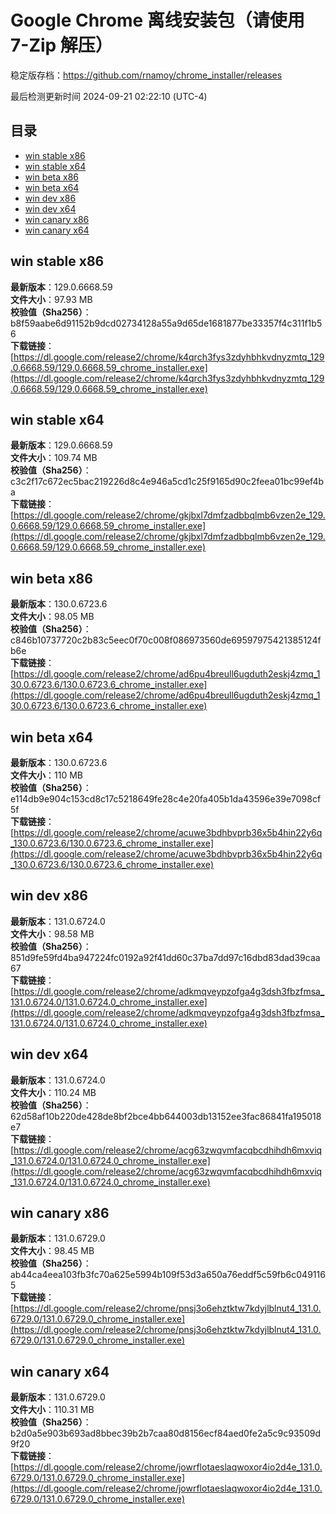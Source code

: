 # Google Chrome 离线安装包（请使用 7-Zip 解压）
稳定版存档：<https://github.com/rnamoy/chrome_installer/releases>

最后检测更新时间
2024-09-21 02:22:10 (UTC-4)


## 目录
* [win stable x86](https://github.com/rnamoy/chrome_installer?tab=readme-ov-file#win-stable-x86)
* [win stable x64](https://github.com/rnamoy/chrome_installer?tab=readme-ov-file#win-stable-x64)
* [win beta x86](https://github.com/rnamoy/chrome_installer?tab=readme-ov-file#win-beta-x86)
* [win beta x64](https://github.com/rnamoy/chrome_installer?tab=readme-ov-file#win-beta-x64)
* [win dev x86](https://github.com/rnamoy/chrome_installer?tab=readme-ov-file#win-dev-x86)
* [win dev x64](https://github.com/rnamoy/chrome_installer?tab=readme-ov-file#win-dev-x64)
* [win canary x86](https://github.com/rnamoy/chrome_installer?tab=readme-ov-file#win-canary-x86)
* [win canary x64](https://github.com/rnamoy/chrome_installer?tab=readme-ov-file#win-canary-x64)

## win stable x86
**最新版本**：129.0.6668.59  
**文件大小**：97.93 MB  
**校验值（Sha256）**：b8f59aabe6d91152b9dcd02734128a55a9d65de1681877be33357f4c311f1b56  
**下载链接**：[https://dl.google.com/release2/chrome/k4qrch3fys3zdyhbhkvdnyzmtq_129.0.6668.59/129.0.6668.59_chrome_installer.exe](https://dl.google.com/release2/chrome/k4qrch3fys3zdyhbhkvdnyzmtq_129.0.6668.59/129.0.6668.59_chrome_installer.exe)  

## win stable x64
**最新版本**：129.0.6668.59  
**文件大小**：109.74 MB  
**校验值（Sha256）**：c3c2f17c672ec5bac219226d8c4e946a5cd1c25f9165d90c2feea01bc99ef4ba  
**下载链接**：[https://dl.google.com/release2/chrome/gkjbxl7dmfzadbbqlmb6vzen2e_129.0.6668.59/129.0.6668.59_chrome_installer.exe](https://dl.google.com/release2/chrome/gkjbxl7dmfzadbbqlmb6vzen2e_129.0.6668.59/129.0.6668.59_chrome_installer.exe)  

## win beta x86
**最新版本**：130.0.6723.6  
**文件大小**：98.05 MB  
**校验值（Sha256）**：c846b10737720c2b83c5eec0f70c008f086973560de69597975421385124fb6e  
**下载链接**：[https://dl.google.com/release2/chrome/ad6pu4breull6ugduth2eskj4zmq_130.0.6723.6/130.0.6723.6_chrome_installer.exe](https://dl.google.com/release2/chrome/ad6pu4breull6ugduth2eskj4zmq_130.0.6723.6/130.0.6723.6_chrome_installer.exe)  

## win beta x64
**最新版本**：130.0.6723.6  
**文件大小**：110 MB  
**校验值（Sha256）**：e114db9e904c153cd8c17c5218649fe28c4e20fa405b1da43596e39e7098cf5f  
**下载链接**：[https://dl.google.com/release2/chrome/acuwe3bdhbvprb36x5b4hin22y6q_130.0.6723.6/130.0.6723.6_chrome_installer.exe](https://dl.google.com/release2/chrome/acuwe3bdhbvprb36x5b4hin22y6q_130.0.6723.6/130.0.6723.6_chrome_installer.exe)  

## win dev x86
**最新版本**：131.0.6724.0  
**文件大小**：98.58 MB  
**校验值（Sha256）**：851d9fe59fd4ba947224fc0192a92f41dd60c37ba7dd97c16dbd83dad39caa67  
**下载链接**：[https://dl.google.com/release2/chrome/adkmqveypzofga4g3dsh3fbzfmsa_131.0.6724.0/131.0.6724.0_chrome_installer.exe](https://dl.google.com/release2/chrome/adkmqveypzofga4g3dsh3fbzfmsa_131.0.6724.0/131.0.6724.0_chrome_installer.exe)  

## win dev x64
**最新版本**：131.0.6724.0  
**文件大小**：110.24 MB  
**校验值（Sha256）**：62d58af10b220de428de8bf2bce4bb644003db13152ee3fac86841fa195018e7  
**下载链接**：[https://dl.google.com/release2/chrome/acg63zwqvmfacqbcdhihdh6mxviq_131.0.6724.0/131.0.6724.0_chrome_installer.exe](https://dl.google.com/release2/chrome/acg63zwqvmfacqbcdhihdh6mxviq_131.0.6724.0/131.0.6724.0_chrome_installer.exe)  

## win canary x86
**最新版本**：131.0.6729.0  
**文件大小**：98.45 MB  
**校验值（Sha256）**：ab44ca4eea103fb3fc70a625e5994b109f53d3a650a76eddf5c59fb6c0491165  
**下载链接**：[https://dl.google.com/release2/chrome/pnsj3o6ehztktw7kdyjlblnut4_131.0.6729.0/131.0.6729.0_chrome_installer.exe](https://dl.google.com/release2/chrome/pnsj3o6ehztktw7kdyjlblnut4_131.0.6729.0/131.0.6729.0_chrome_installer.exe)  

## win canary x64
**最新版本**：131.0.6729.0  
**文件大小**：110.31 MB  
**校验值（Sha256）**：b2d0a5e903b693ad8bbec39b2b7caa80d8156ecf84aed0fe2a5c9c93509d9f20  
**下载链接**：[https://dl.google.com/release2/chrome/jowrflotaeslaqwoxor4io2d4e_131.0.6729.0/131.0.6729.0_chrome_installer.exe](https://dl.google.com/release2/chrome/jowrflotaeslaqwoxor4io2d4e_131.0.6729.0/131.0.6729.0_chrome_installer.exe)  

